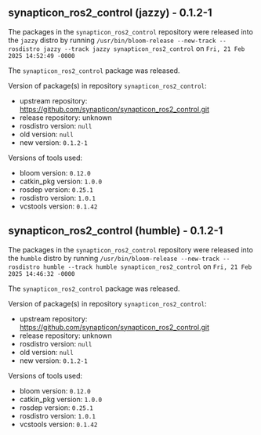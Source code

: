 ## synapticon_ros2_control (jazzy) - 0.1.2-1

The packages in the `synapticon_ros2_control` repository were released into the `jazzy` distro by running `/usr/bin/bloom-release --new-track --rosdistro jazzy --track jazzy synapticon_ros2_control` on `Fri, 21 Feb 2025 14:52:49 -0000`

The `synapticon_ros2_control` package was released.

Version of package(s) in repository `synapticon_ros2_control`:

- upstream repository: https://github.com/synapticon/synapticon_ros2_control.git
- release repository: unknown
- rosdistro version: `null`
- old version: `null`
- new version: `0.1.2-1`

Versions of tools used:

- bloom version: `0.12.0`
- catkin_pkg version: `1.0.0`
- rosdep version: `0.25.1`
- rosdistro version: `1.0.1`
- vcstools version: `0.1.42`


## synapticon_ros2_control (humble) - 0.1.2-1

The packages in the `synapticon_ros2_control` repository were released into the `humble` distro by running `/usr/bin/bloom-release --new-track --rosdistro humble --track humble synapticon_ros2_control` on `Fri, 21 Feb 2025 14:46:32 -0000`

The `synapticon_ros2_control` package was released.

Version of package(s) in repository `synapticon_ros2_control`:

- upstream repository: https://github.com/synapticon/synapticon_ros2_control.git
- release repository: unknown
- rosdistro version: `null`
- old version: `null`
- new version: `0.1.2-1`

Versions of tools used:

- bloom version: `0.12.0`
- catkin_pkg version: `1.0.0`
- rosdep version: `0.25.1`
- rosdistro version: `1.0.1`
- vcstools version: `0.1.42`


